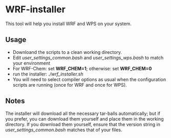 # WRF-installer

This tool will help you install WRF and WPS on your system.

## Usage
* Downloand the scripts to a clean working directory.
* Edit *user_settings_common.bash* and *user_settings_wps.bash* to match your environment
* For WRF-Chem: set **WRF_CHEM=1**; otherwise: set **WRF_CHEM=0**
* run the installer: *./wrf_installer.sh*
* You will need to select compiler options as usual when the configuration
  scripts are running (once for WRF and once for WPS).

## Notes
The installer will download all the necessary tar-balls automatically; but if
you prefer, you can download them yourself and place them in the working
directory. If you download them yourself, ensure that the version string in
*user_settings_common.bash* matches that of your files.
